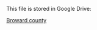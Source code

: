 This file is stored in Google Drive:

[Broward county](https://drive.google.com/drive/folders/1TX02dV0zB0vcg4YpV6xbtbFkXE4oUnw6?usp=drive_link)